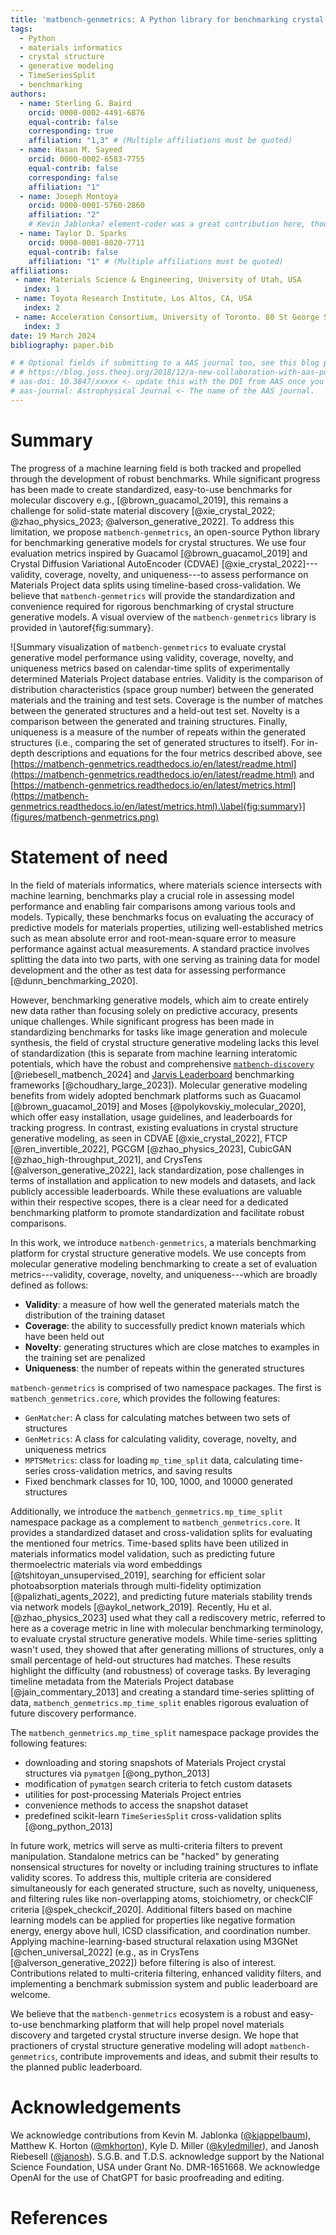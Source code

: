 ```yaml
---
title: 'matbench-genmetrics: A Python library for benchmarking crystal structure generative models using time-based splits of Materials Project structures'
tags:
  - Python
  - materials informatics
  - crystal structure
  - generative modeling
  - TimeSeriesSplit
  - benchmarking
authors:
  - name: Sterling G. Baird
    orcid: 0000-0002-4491-6876
    equal-contrib: false
    corresponding: true
    affiliation: "1,3" # (Multiple affiliations must be quoted)
  - name: Hasan M. Sayeed
    orcid: 0000-0002-6583-7755
    equal-contrib: false
    corresponding: false
    affiliation: "1"
  - name: Joseph Montoya
    orcid: 0000-0001-5760-2860
    affiliation: "2"
    # Kevin Jablonka? element-coder was a great contribution here, though it exists in another repository
  - name: Taylor D. Sparks
    orcid: 0000-0001-8020-7711
    equal-contrib: false
    affiliation: "1" # (Multiple affiliations must be quoted)
affiliations:
 - name: Materials Science & Engineering, University of Utah, USA
   index: 1
 - name: Toyota Research Institute, Los Altos, CA, USA
   index: 2
 - name: Acceleration Consortium, University of Toronto. 80 St George St, Toronto, ON M5S 3H6
   index: 3
date: 19 March 2024
bibliography: paper.bib

# # Optional fields if submitting to a AAS journal too, see this blog post:
# # https://blog.joss.theoj.org/2018/12/a-new-collaboration-with-aas-publishing
# aas-doi: 10.3847/xxxxx <- update this with the DOI from AAS once you know it.
# aas-journal: Astrophysical Journal <- The name of the AAS journal.
---
```


# Summary

The progress of a machine learning field is both tracked and propelled through the development of robust benchmarks. While significant progress has been made to create standardized, easy-to-use benchmarks for molecular discovery e.g., [@brown_guacamol_2019], this remains a challenge for solid-state material discovery [@xie_crystal_2022; @zhao_physics_2023; @alverson_generative_2022]. To address this limitation, we propose `matbench-genmetrics`, an open-source Python library for benchmarking generative models for crystal structures. We use four evaluation metrics inspired by Guacamol [@brown_guacamol_2019] and Crystal Diffusion Variational AutoEncoder (CDVAE) [@xie_crystal_2022]---validity, coverage, novelty, and uniqueness---to assess performance on Materials Project data splits using timeline-based cross-validation. We believe that `matbench-genmetrics` will provide the standardization and convenience required for rigorous benchmarking of crystal structure generative models. A visual overview of the `matbench-genmetrics` library is provided in \autoref{fig:summary}.

![Summary visualization of `matbench-genmetrics` to evaluate crystal generative model performance using validity, coverage, novelty, and uniqueness metrics based on calendar-time splits of experimentally determined Materials Project database entries. Validity is the comparison of distribution characteristics (space group number) between the generated materials and the training and test sets. Coverage is the number of matches between the generated structures and a held-out test set. Novelty is a comparison between the generated and training structures. Finally, uniqueness is a measure of the number of repeats within the generated structures (i.e., comparing the set of generated structures to itself). For in-depth descriptions and equations for the four metrics described above, see [https://matbench-genmetrics.readthedocs.io/en/latest/readme.html](https://matbench-genmetrics.readthedocs.io/en/latest/readme.html) and [https://matbench-genmetrics.readthedocs.io/en/latest/metrics.html](https://matbench-genmetrics.readthedocs.io/en/latest/metrics.html).\label{fig:summary}](figures/matbench-genmetrics.png)

<!-- Maybe move the emojis beneath the name and horizontal line -->

# Statement of need

In the field of materials informatics, where materials science intersects with machine learning, benchmarks play a crucial role in assessing model performance and enabling fair comparisons among various tools and models. Typically, these benchmarks focus on evaluating the accuracy of predictive models for materials properties, utilizing well-established metrics such as mean absolute error and root-mean-square error to measure performance against actual measurements. A standard practice involves splitting the data into two parts, with one serving as training data for model development and the other as test data for assessing performance [@dunn_benchmarking_2020].

However, benchmarking generative models, which aim to create entirely new data rather than focusing solely on predictive accuracy, presents unique challenges. While significant progress has been made in standardizing benchmarks for tasks like image generation and molecule synthesis, the field of crystal structure generative modeling lacks this level of standardization (this is separate from machine learning interatomic potentials, which have the robust and comprehensive [`matbench-discovery`](https://matbench-discovery.materialsproject.org/) [@riebesell_matbench_2024] and [Jarvis Leaderboard](https://pages.nist.gov/jarvis_leaderboard/) benchmarking frameworks [@choudhary_large_2023]). Molecular generative modeling benefits from widely adopted benchmark platforms such as Guacamol [@brown_guacamol_2019] and Moses [@polykovskiy_molecular_2020], which offer easy installation, usage guidelines, and leaderboards for tracking progress. In contrast, existing evaluations in crystal structure generative modeling, as seen in CDVAE [@xie_crystal_2022], FTCP [@ren_invertible_2022], PGCGM [@zhao_physics_2023], CubicGAN [@zhao_high-throughput_2021], and CrysTens [@alverson_generative_2022], lack standardization, pose challenges in terms of installation and application to new models and datasets, and lack publicly accessible leaderboards. While these evaluations are valuable within their respective scopes, there is a clear need for a dedicated benchmarking platform to promote standardization and facilitate robust comparisons.

In this work, we introduce `matbench-genmetrics`, a materials benchmarking platform for crystal structure generative models. We use concepts from molecular generative modeling benchmarking to create a set of evaluation metrics---validity, coverage, novelty, and uniqueness---which are broadly defined as follows:

- **Validity**: a measure of how well the generated materials match the distribution of the training dataset
- **Coverage**: the ability to successfully predict known materials which have been held out
- **Novelty**: generating structures which are close matches to examples in the training set are penalized
- **Uniqueness**: the number of repeats within the generated structures

`matbench-genmetrics` is comprised of two namespace packages. The first is<br>`matbench_genmetrics.core`, which provides the following features:

- `GenMatcher`: A class for calculating matches between two sets of structures
- `GenMetrics`: A class for calculating validity, coverage, novelty, and uniqueness metrics
- `MPTSMetrics`: class for loading `mp_time_split` data, calculating time-series cross-validation metrics, and saving results
- Fixed benchmark classes for 10, 100, 1000, and 10000 generated structures

Additionally, we introduce the `matbench_genmetrics.mp_time_split` namespace package as a complement to `matbench_genmetrics.core`. It provides a standardized dataset and cross-validation splits for evaluating the mentioned four metrics. Time-based splits have been utilized in materials informatics model validation, such as predicting future thermoelectric materials via word embeddings [@tshitoyan_unsupervised_2019], searching for efficient solar photoabsorption materials through multi-fidelity optimization [@palizhati_agents_2022], and predicting future materials stability trends via network models [@aykol_network_2019]. Recently, Hu et al. [@zhao_physics_2023] used what they call a rediscovery metric, referred to here as a coverage metric in line with molecular benchmarking terminology, to evaluate crystal structure generative models. While time-series splitting wasn't used, they showed that after generating millions of structures, only a small percentage of held-out structures had matches. These results highlight the difficulty (and robustness) of coverage tasks. By leveraging timeline metadata from the Materials Project database [@jain_commentary_2013] and creating a standard time-series splitting of data, `matbench_genmetrics.mp_time_split` enables rigorous evaluation of future discovery performance.

The `matbench_genmetrics.mp_time_split` namespace package provides the following features:

- downloading and storing snapshots of Materials Project crystal structures via `pymatgen` [@ong_python_2013]
- modification of `pymatgen` search criteria to fetch custom datasets
- utilities for post-processing Materials Project entries
- convenience methods to access the snapshot dataset
- predefined scikit-learn `TimeSeriesSplit` cross-validation splits [@ong_python_2013]

In future work, metrics will serve as multi-criteria filters to prevent manipulation. Standalone metrics can be "hacked" by generating nonsensical structures for novelty or including training structures to inflate validity scores. To address this, multiple criteria are considered simultaneously for each generated structure, such as novelty, uniqueness, and filtering rules like non-overlapping atoms, stoichiometry, or checkCIF criteria [@spek_checkcif_2020]. Additional filters based on machine learning models can be applied for properties like negative formation energy, energy above hull, ICSD classification, and coordination number. Applying machine-learning-based structural relaxation using M3GNet [@chen_universal_2022] (e.g., as in CrysTens [@alverson_generative_2022]) before filtering is also of interest. Contributions related to multi-criteria filtering, enhanced validity filters, and implementing a benchmark submission system and public leaderboard are welcome.

We believe that the `matbench-genmetrics` ecosystem is a robust and easy-to-use benchmarking platform that will help propel novel materials discovery and targeted crystal structure inverse design. We hope that practioners of crystal structure generative modeling will adopt `matbench-genmetrics`, contribute improvements and ideas, and submit their results to the planned public leaderboard.

# Acknowledgements

We acknowledge contributions from Kevin M. Jablonka ([\@kjappelbaum](https://github.com/kjappelbaum)), Matthew K. Horton ([\@mkhorton](https://github.com/mkhorton)), Kyle D. Miller ([\@kyledmiller](https://github.com/kyledmiller)), and Janosh Riebesell ([\@janosh](https://github.com/janosh)). S.G.B. and T.D.S. acknowledge support by the National Science Foundation, USA under Grant No. DMR-1651668. We acknowledge OpenAI for the use of ChatGPT for basic proofreading and editing.

# References
